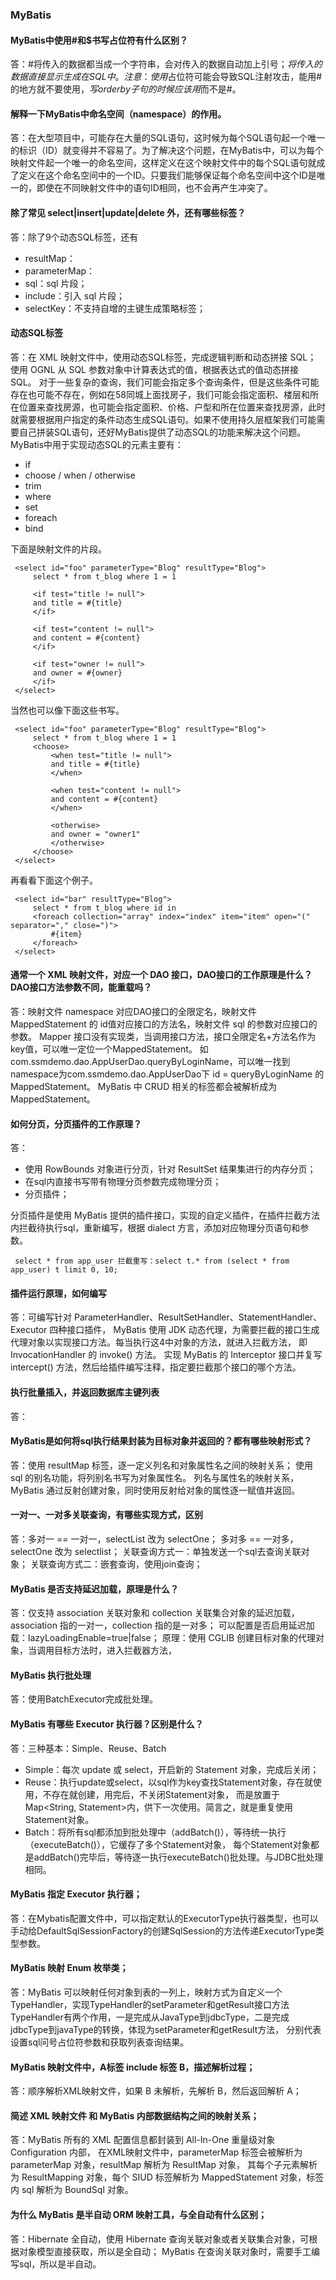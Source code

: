 ### MyBatis
 #### MyBatis中使用#和$书写占位符有什么区别？
 答：#将传入的数据都当成一个字符串，会对传入的数据自动加上引号；$将传入的数据直接显示生成在SQL中。注意：使用$占位符可能会导致SQL注射攻击，能用#的地方就不要使用$，写order by子句的时候应该用$而不是#。
 
 #### 解释一下MyBatis中命名空间（namespace）的作用。
 答：在大型项目中，可能存在大量的SQL语句，这时候为每个SQL语句起一个唯一的标识（ID）就变得并不容易了。为了解决这个问题，在MyBatis中，可以为每个映射文件起一个唯一的命名空间，这样定义在这个映射文件中的每个SQL语句就成了定义在这个命名空间中的一个ID。只要我们能够保证每个命名空间中这个ID是唯一的，即使在不同映射文件中的语句ID相同，也不会再产生冲突了。
 
 #### 除了常见 select|insert|update|delete 外，还有哪些标签？
 答：除了9个动态SQL标签，还有
 - resultMap：
 - parameterMap：
 - sql：sql 片段；
 - include：引入 sql 片段；
 - selectKey：不支持自增的主键生成策略标签；
 
 
 #### 动态SQL标签 
 答：在 XML 映射文件中，使用动态SQL标签，完成逻辑判断和动态拼接 SQL；
     使用 OGNL 从 SQL 参数对象中计算表达式的值，根据表达式的值动态拼接 SQL。
 对于一些复杂的查询，我们可能会指定多个查询条件，但是这些条件可能存在也可能不存在，例如在58同城上面找房子，我们可能会指定面积、楼层和所在位置来查找房源，也可能会指定面积、价格、户型和所在位置来查找房源，此时就需要根据用户指定的条件动态生成SQL语句。如果不使用持久层框架我们可能需要自己拼装SQL语句，还好MyBatis提供了动态SQL的功能来解决这个问题。MyBatis中用于实现动态SQL的元素主要有：
 - if
 - choose / when / otherwise
 - trim
 - where
 - set
 - foreach
 - bind
 
 下面是映射文件的片段。
 
     <select id="foo" parameterType="Blog" resultType="Blog">
         select * from t_blog where 1 = 1
 
         <if test="title != null">
         and title = #{title}
         </if>
 
         <if test="content != null">
         and content = #{content}
         </if>
 
         <if test="owner != null">
         and owner = #{owner}
         </if>
     </select>
 
 
 当然也可以像下面这些书写。
 
     <select id="foo" parameterType="Blog" resultType="Blog">
         select * from t_blog where 1 = 1
         <choose>
             <when test="title != null">
             and title = #{title}
             </when>
 
             <when test="content != null">
             and content = #{content}
             </when>
 
             <otherwise>
             and owner = "owner1"
             </otherwise>
         </choose>
     </select>
 
 
 再看看下面这个例子。
 
     <select id="bar" resultType="Blog">
         select * from t_blog where id in
         <foreach collection="array" index="index" item="item" open="(" separator="," close=")">
             #{item}
         </foreach>
     </select>
     
 #### 通常一个 XML 映射文件，对应一个 DAO 接口，DAO接口的工作原理是什么？DAO接口方法参数不同，能重载吗？
 答：映射文件 namespace 对应DAO接口的全限定名，映射文件 MappedStatement 的 id值对应接口的方法名，映射文件 sql 的参数对应接口的参数。
     Mapper 接口没有实现类，当调用接口方法，接口全限定名+方法名作为key值，可以唯一定位一个MappedStatement。
     如com.ssmdemo.dao.AppUserDao.queryByLoginName，可以唯一找到namespace为com.ssmdemo.dao.AppUserDao下 id = queryByLoginName 的 MappedStatement。
     MyBatis 中 CRUD 相关的标签都会被解析成为 MappedStatement。
     
 #### 如何分页，分页插件的工作原理？
 答：
 - 使用 RowBounds 对象进行分页，针对 ResultSet 结果集进行的内存分页；
 - 在sql内直接书写带有物理分页参数完成物理分页；
 - 分页插件；
 
 分页插件是使用 MyBatis 提供的插件接口，实现的自定义插件，在插件拦截方法内拦截待执行sql，重新编写，根据 dialect 方言，添加对应物理分页语句和参数。
 
     select * from app_user 拦截重写：select t.* from (select * from app_user) t limit 0, 10;
  
 #### 插件运行原理，如何编写
 答：可编写针对 ParameterHandler、ResultSetHandler、StatementHandler、Executor 四种接口插件，
     MyBatis 使用 JDK 动态代理，为需要拦截的接口生成代理对象以实现接口方法。每当执行这4中对象的方法，就进入拦截方法，
     即 InvocationHandler 的 invoke() 方法。
     实现 MyBatis 的 Interceptor 接口并复写 intercept() 方法，然后给插件编写注释，指定要拦截那个接口的哪个方法。
     
 #### 执行批量插入，并返回数据库主键列表
 答：
 
 #### MyBatis是如何将sql执行结果封装为目标对象并返回的？都有哪些映射形式？
 答：使用 resultMap 标签，逐一定义列名和对象属性名之间的映射关系；
     使用 sql 的别名功能，将列别名书写为对象属性名。
     列名与属性名的映射关系，MyBatis 通过反射创建对象，同时使用反射给对象的属性逐一赋值并返回。
 
 #### 一对一、一对多关联查询，有哪些实现方式，区别
 答：多对一 == 一对一，selectList 改为 selectOne；
     多对多 == 一对多，selectOne 改为 selectlist；
     关联查询方式一：单独发送一个sql去查询关联对象；
     关联查询方式二：嵌套查询，使用join查询；
 
 #### MyBatis 是否支持延迟加载，原理是什么？
 答：仅支持 association 关联对象和 collection 关联集合对象的延迟加载，association 指的一对一，collection 指的是一对多；
     可以配置是否启用延迟加载：lazyLoadingEnable=true|false；
     原理：使用 CGLIB 创建目标对象的代理对象，当调用目标方法时，进入拦截器方法，
 
 #### MyBatis 执行批处理
 答：使用BatchExecutor完成批处理。
 
 #### MyBatis 有哪些 Executor 执行器？区别是什么？
 答：三种基本：Simple、Reuse、Batch
 - Simple：每次 update 或 select，开启新的 Statement 对象，完成后关闭；
 - Reuse：执行update或select，以sql作为key查找Statement对象，存在就使用，不存在就创建，用完后，不关闭Statement对象，
    而是放置于Map<String, Statement>内，供下一次使用。简言之，就是重复使用Statement对象。
 - Batch：将所有sql都添加到批处理中（addBatch()），等待统一执行（executeBatch()），它缓存了多个Statement对象，
    每个Statement对象都是addBatch()完毕后，等待逐一执行executeBatch()批处理。与JDBC批处理相同。
 
 #### MyBatis 指定 Executor 执行器；
 答：在Mybatis配置文件中，可以指定默认的ExecutorType执行器类型，也可以手动给DefaultSqlSessionFactory的创建SqlSession的方法传递ExecutorType类型参数。
 
 
 #### MyBatis 映射 Enum 枚举类；
 答：MyBatis 可以映射任何对象到表的一列上，映射方式为自定义一个 TypeHandler，实现TypeHandler的setParameter和getResult接口方法
     TypeHandler有两个作用，一是完成从JavaType到jdbcType，二是完成jdbcType到javaType的转换，体现为setParameter和getResult方法，
     分别代表设置sql问号占位符参数和获取列表查询结果。
 
 #### MyBatis 映射文件中，A标签 include 标签 B，描述解析过程；
 答：顺序解析XML映射文件，如果 B 未解析，先解析 B，然后返回解析 A；
 
 
 #### 简述 XML 映射文件 和 MyBatis 内部数据结构之间的映射关系；
 答：MyBatis 所有的 XML 配置信息都封装到 All-In-One 重量级对象 Configuration 内部，
     在XML映射文件中，parameterMap 标签会被解析为 parameterMap 对象，resultMap 解析为 ResultMap 对象，
     其每个子元素解析为 ResultMapping 对象，每个 SIUD 标签解析为 MappedStatement 对象，标签内 sql 解析为 BoundSql 对象。
 
 
 #### 为什么 MyBatis 是半自动 ORM 映射工具，与全自动有什么区别；
 答：Hibernate 全自动，使用 Hibernate 查询关联对象或者关联集合对象，可根据对象模型直接获取，所以是全自动；
     MyBatis 在查询关联对象时，需要手工编写sql，所以是半自动。
